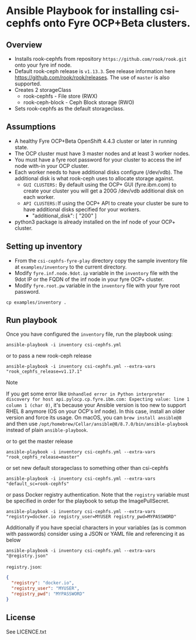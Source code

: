 # Ansible Playbook for installing csi-cephfs onto Fyre OCP+Beta clusters.

## Overview

- Installs rook-cephfs from repository `https://github.com/rook/rook.git` onto your fyre inf node.
- Default rook-ceph release is `v1.13.3`.  See release information here <https://github.com/rook/rook/releases>. The use of `master` is also supported.
- Creates 2 storageClass
  - rook-cephfs - File store (RWX)
  - rook-ceph-block - Ceph Block storage (RWO)
- Sets rook-cephfs as the default storageclass.

## Assumptions

- A healthy Fyre OCP+Beta OpenShift 4.4.3 cluster or later in running state.
- The OCP cluster must have 3 master nodes and at least 3 worker nodes.
- You must have a fyre root password for your cluster to access the inf node with-in your OCP cluster.
- Each worker needs to have additional disks configure (/dev/vdb). The additional disk is what rook-ceph uses to allocate storage against.
  - `GUI CLUSTERS:` By default using the OCP+ GUI (fyre.ibm.com) to create your cluster you will get a 200G /dev/vdb additional disk on each worker.
  - `API CLUSTERS:`If using the OCP+ API to create your cluster be sure to have additional disks specified for your workers.
    - "additional_disk": [ "200" ]
- python3 package is already installed on the inf node of your OCP+ cluster.

## Setting up inventory

- From the `csi-cephfs-fyre-play` directory copy the sample inventory file at `examples/inventory` to the  current directory.
- Modify `fyre.inf.node.9dot.ip` variable in the `inventory` file with the 9dot IP or the FQDN of the inf node in your fyre OCP+ cluster.
- Modify `fyre.root.pw` variable in the `inventory` file  with your fyre root password.

```shell
cp examples/inventory .
```

## Run playbook

Once you have configured the `inventory` file, run the playbook using:

```shell
ansible-playbook -i inventory csi-cephfs.yml
```

or to pass a new rook-ceph release

```shell
ansible-playbook -i inventory csi-cephfs.yml --extra-vars "rook_cephfs_release=v1.17.1"
```

> [!NOTE]
> If you get some error like `Unhandled error in Python interpreter discovery for host api.pylocp.cp.fyre.ibm.com: Expecting value: line 1 column 1 (char 0)`, it's because your Ansible version is too new to support RHEL 8 anymore (OS on your OCP's inf node). In this case, install an older version and force its usage. On macOS, you can `brew install ansible@8` and then use `/opt/homebrew/Cellar/ansible@8/8.7.0/bin/ansible-playbook` instead of plain `ansible-playbook`.

or to get the master release

```shell
ansible-playbook -i inventory csi-cephfs.yml --extra-vars "rook_cephfs_release=master"
```

or set new default storageclass to something other than csi-cephfs

```shell
ansible-playbook -i inventory csi-cephfs.yml --extra-vars "default_sc=rook-cephfs"
```

or pass Docker registry authentication. Note that the `registry` variable must be specified in order for the playbook to setup the ImagePullSecret.

```shell
ansible-playbook -i inventory csi-cephfs.yml --extra-vars "registry=docker.io registry_user=MYUSER registry_pwd=MYPASSWORD"
```

Additionally if you have special characters in your variables (as is common with passwords) consider using a JSON or YAML file and referencing it as below

```shell
ansible-playbook -i inventory csi-cephfs.yml --extra-vars "@registry.json"
```

`registry.json`:

```json
{
  "registry": "docker.io",
  "registry_user": "MYUSER",
  "registry_pwd": "MYPASSWORD"
}
```

## License

See LICENCE.txt
